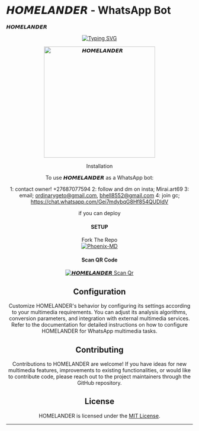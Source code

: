 # 𝙃𝙊𝙈𝙀𝙇𝘼𝙉𝘿𝙀𝙍 - WhatsApp Bot

𝙃𝙊𝙈𝙀𝙇𝘼𝙉𝘿𝙀𝙍
<div align="center">
<a href="https://git.io/typing-svg"><img src="https://readme-typing-svg.demolab.com?font=Ribeye&size=50&pause=1000&color=F710B1&center=true&width=910&height=100&lines=I'M+𝙃𝙊𝙈𝙀𝙇𝘼𝙉𝘿𝙀𝙍;Multi+Divice+Whatsapp+Bot;Coded+By+𝙃𝙊𝙈𝙀𝙇𝘼𝙉𝘿𝙀𝙍" alt="Typing SVG" /></a>
  
<p align="center">  
  <a href="𝙃𝙊𝙈𝙀𝙇𝘼𝙉𝘿𝙀𝙍">
    <img alt=𝙃𝙊𝙈𝙀𝙇𝘼𝙉𝘿𝙀𝙍 height="300" src="https://telegra.ph/file/5d208562c78e40cbfc1bc.jpg">
   
</a> 
    
</p>
<p align="center">
<a 

## Installation

To use 𝙃𝙊𝙈𝙀𝙇𝘼𝙉𝘿𝙀𝙍 as a WhatsApp bot:

1: contact owner! +27687077594 
2: follow and dm on insta; Mirai.art69
3: email; ordinarygeto@gmail.com, bhell8552@gmail.com
4: join gc; https://chat.whatsapp.com/Gei7mdybqG8Hf854QUDIdV

if you can deploy
#### SETUP

Fork The Repo
    <br>
<a href="/fork"><img title="Phoenix-MD" src="https://img.shields.io/badge/FORK HOMELANDER-h?color=black&style=for-the-badge&logo=stackshare"></a>

#### Scan QR Code

<a href="https://replit.com/@ordinarygeto/HOMELANDER?v=1/"><img title="𝙃𝙊𝙈𝙀𝙇𝘼𝙉𝘿𝙀𝙍 Scan Qr" src="https://img.shields.io/badge/SCAN QR CODE 1-h?color=black&style=for-the-badge&logo=msi"></a>
     <br>
## Configuration

Customize HOMELANDER's behavior by configuring its settings according to your multimedia requirements. You can adjust its analysis algorithms, conversion parameters, and integration with external multimedia services. Refer to the documentation for detailed instructions on how to configure HOMELANDER for WhatsApp multimedia tasks.

## Contributing

Contributions to HOMELANDER are welcome! If you have ideas for new multimedia features, improvements to existing functionalities, or would like to contribute code, please reach out to the project maintainers through the GitHub repository.

## License

HOMELANDER is licensed under the [MIT License](LICENSE).

---
